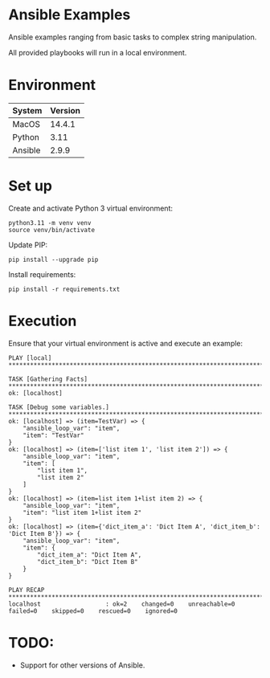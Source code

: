 # Ansible Examples

Ansible examples ranging from basic tasks to complex string manipulation.

All provided playbooks will run in a local environment.

# Environment

| System  | Version |
|---------|---------|
| MacOS   | 14.4.1  |
| Python  | 3.11    |
| Ansible | 2.9.9   |

# Set up

Create and activate Python 3 virtual environment:

```shell
python3.11 -m venv venv
source venv/bin/activate
```

Update PIP:

```shell
pip install --upgrade pip
```

Install requirements:

```shell
pip install -r requirements.txt
```

# Execution

Ensure that your virtual environment is active and execute an example:

```shell
PLAY [local] ***************************************************************************************************************************************************************

TASK [Gathering Facts] *****************************************************************************************************************************************************
ok: [localhost]

TASK [Debug some variables.] ***********************************************************************************************************************************************
ok: [localhost] => (item=TestVar) => {
    "ansible_loop_var": "item",
    "item": "TestVar"
}
ok: [localhost] => (item=['list item 1', 'list item 2']) => {
    "ansible_loop_var": "item",
    "item": [
        "list item 1",
        "list item 2"
    ]
}
ok: [localhost] => (item=list item 1+list item 2) => {
    "ansible_loop_var": "item",
    "item": "list item 1+list item 2"
}
ok: [localhost] => (item={'dict_item_a': 'Dict Item A', 'dict_item_b': 'Dict Item B'}) => {
    "ansible_loop_var": "item",
    "item": {
        "dict_item_a": "Dict Item A",
        "dict_item_b": "Dict Item B"
    }
}

PLAY RECAP *****************************************************************************************************************************************************************
localhost                  : ok=2    changed=0    unreachable=0    failed=0    skipped=0    rescued=0    ignored=0
```

# TODO:

- Support for other versions of Ansible.
